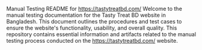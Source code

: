 Manual Testing README for https://tastytreatbd.com/
Welcome to the manual testing documentation for the Tasty Treat BD website in Bangladesh. This document outlines the procedures and test cases to ensure the website's functionality, usability, and overall quality. This repository contains essential information and artifacts related to the manual testing process conducted on the https://tastytreatbd.com/ website.
